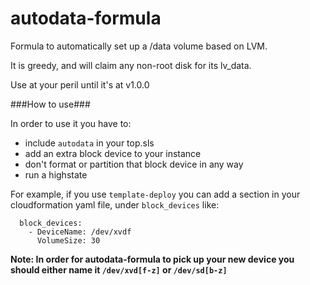 autodata-formula
================

Formula to automatically set up a /data volume based on LVM.

It is greedy, and will claim any non-root disk for its lv_data.

Use at your peril until it's at v1.0.0


###How to use###

In order to use it you have to:
 - include `autodata` in your top.sls
 - add an extra block device to your instance
 - don't format or partition that block device in any way
 - run a highstate
 
For example, if you use `template-deploy` you can add a section in your cloudformation yaml file, under `block_devices` like:
 
```
  block_devices:
    - DeviceName: /dev/xvdf
      VolumeSize: 30
```

**Note: In order for autodata-formula to pick up your new device you should either name it `/dev/xvd[f-z]` or `/dev/sd[b-z]`**
